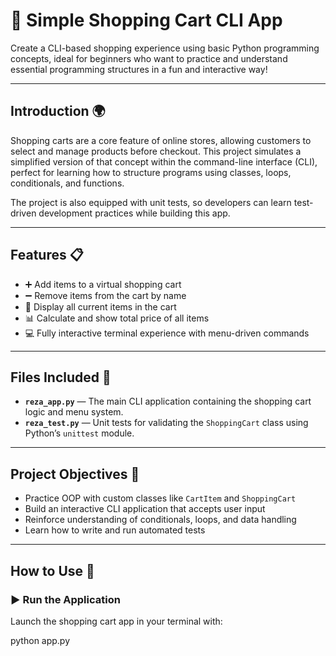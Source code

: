# 🛒 Simple Shopping Cart CLI App

Create a CLI-based shopping experience using basic Python programming concepts, ideal for beginners who want to practice and understand essential programming structures in a fun and interactive way!

---

## Introduction 🌍

Shopping carts are a core feature of online stores, allowing customers to select and manage products before checkout. This project simulates a simplified version of that concept within the command-line interface (CLI), perfect for learning how to structure programs using classes, loops, conditionals, and functions.

The project is also equipped with unit tests, so developers can learn test-driven development practices while building this app.

---

## Features 📋

- ➕ Add items to a virtual shopping cart
- ➖ Remove items from the cart by name
- 📄 Display all current items in the cart
- 📊 Calculate and show total price of all items
- 💻 Fully interactive terminal experience with menu-driven commands

---

## Files Included 📁

- **`reza_app.py`** — The main CLI application containing the shopping cart logic and menu system.
- **`reza_test.py`** — Unit tests for validating the `ShoppingCart` class using Python’s `unittest` module.

---

## Project Objectives 🎯

- Practice OOP with custom classes like `CartItem` and `ShoppingCart`
- Build an interactive CLI application that accepts user input
- Reinforce understanding of conditionals, loops, and data handling
- Learn how to write and run automated tests

---

## How to Use 🚀

### ▶️ Run the Application

Launch the shopping cart app in your terminal with:

python app.py